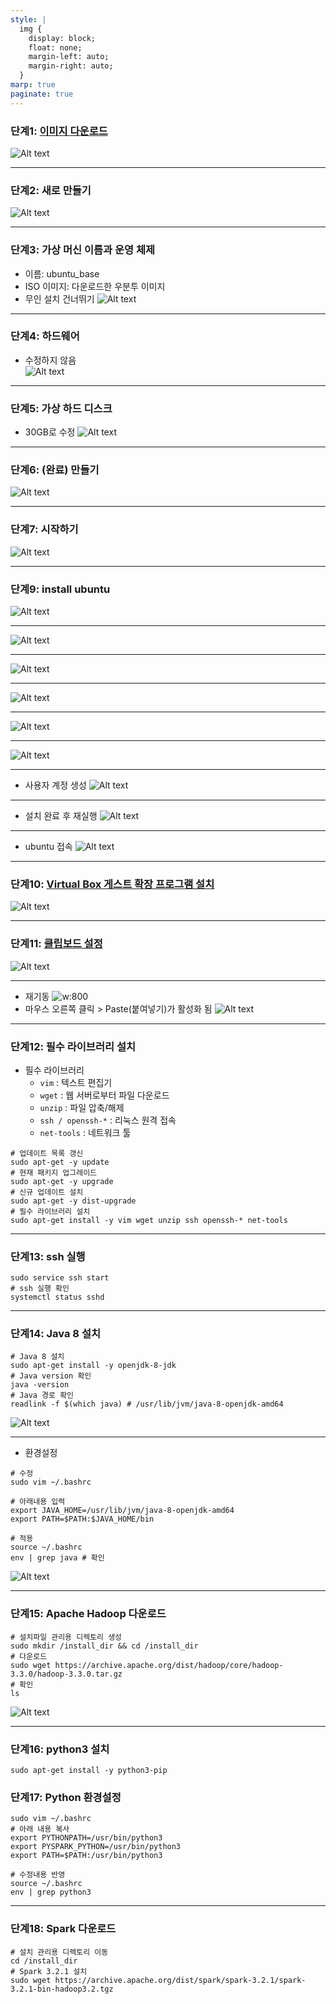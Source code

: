 ```yaml
---
style: |
  img {
    display: block;
    float: none;
    margin-left: auto;
    margin-right: auto;
  }
marp: true
paginate: true
--- 
```

### 단계1: [이미지 다운로드](https://releases.ubuntu.com/focal/)
![Alt text](./img/image.png)

---
### 단계2: 새로 만들기 
![Alt text](./img/image-1.png)

---
### 단계3: 가상 머신 이름과 운영 체제 
- 이름: ubuntu_base
- ISO 이미지: 다운로드한 우분투 이미지
- 무인 설치 건너뛰기 
![Alt text](./img/image-2.png)

---
### 단계4: 하드웨어 
- 수정하지 않음  
![Alt text](./img/image-3.png)

---
### 단계5: 가상 하드 디스크 
- 30GB로 수정 
![Alt text](./img/image-4.png)

---
### 단계6: (완료) 만들기
![Alt text](./img/image-5.png)

---
### 단계7: 시작하기 
![Alt text](./img/image-6.png)

---
### 단계9: install ubuntu
![Alt text](./img/image-7.png)

---
![Alt text](./img/image-8.png)

---
![Alt text](./img/image-9.png)

---
![Alt text](./img/image-10.png)

---
![Alt text](./img/image-11.png)

---
![Alt text](./img/image-12.png)

---
- 사용자 계정 생성
![Alt text](./img/image-13.png)

---
- 설치 완료 후 재실행
![Alt text](./img/image-14.png)

---
- ubuntu 접속 
![Alt text](./img/image-15.png)

---
### 단계10: [Virtual Box 게스트 확장 프로그램 설치](https://sidepower.tistory.com/43) 
![Alt text](./img/image-16.png)

---
### 단계11: [클립보드 설정](https://sidepower.tistory.com/61)
![Alt text](./img/image-17.png)

---
- 재기동 
![w:800](./img/image-18.png)
- 마우스 오른쪽 클릭 > Paste(붙여넣기)가 활성화 됨 
![Alt text](./img/image-19.png)

---
### 단계12: 필수 라이브러리 설치 
- 필수 라이브러리
  - `vim` : 텍스트 편집기 
  - `wget` : 웹 서버로부터 파일 다운로드
  - `unzip` : 파일 압축/해제
  - `ssh / openssh-*` : 리눅스 원격 접속
  - `net-tools` : 네트워크 툴
```shell
# 업데이트 목록 갱신
sudo apt-get -y update
# 현재 패키지 업그레이드 
sudo apt-get -y upgrade
# 신규 업데이트 설치 
sudo apt-get -y dist-upgrade
# 필수 라이브러리 설치 
sudo apt-get install -y vim wget unzip ssh openssh-* net-tools
```
---
### 단계13: ssh 실행 
```shell
sudo service ssh start
# ssh 실행 확인 
systemctl status sshd
```

---
### 단계14: Java 8 설치 
```shell
# Java 8 설치 
sudo apt-get install -y openjdk-8-jdk
# Java version 확인 
java -version
# Java 경로 확인 
readlink -f $(which java) # /usr/lib/jvm/java-8-openjdk-amd64
```
![Alt text](./img/image-20.png)

---
- 환경설정 
```shell
# 수정 
sudo vim ~/.bashrc

# 아래내용 입력 
export JAVA_HOME=/usr/lib/jvm/java-8-openjdk-amd64
export PATH=$PATH:$JAVA_HOME/bin

# 적용
source ~/.bashrc
env | grep java # 확인  
```
![Alt text](./img/image-21.png)

---
### 단계15: Apache Hadoop 다운로드  
```shell
# 설치파일 관리용 디렉토리 생성
sudo mkdir /install_dir && cd /install_dir
# 다운로드 
sudo wget https://archive.apache.org/dist/hadoop/core/hadoop-3.3.0/hadoop-3.3.0.tar.gz
# 확인 
ls
```
![Alt text](./img/image-22.png)

---
### 단계16: python3 설치 
```shell
sudo apt-get install -y python3-pip
```
### 단계17: Python 환경설정 
```shell
sudo vim ~/.bashrc
# 아래 내용 복사 
export PYTHONPATH=/usr/bin/python3
export PYSPARK_PYTHON=/usr/bin/python3
export PATH=$PATH:/usr/bin/python3

# 수정내용 반영 
source ~/.bashrc
env | grep python3
```
---
### 단계18: Spark 다운로드 
```shell
# 설치 관리용 디렉토리 이동
cd /install_dir
# Spark 3.2.1 설치
sudo wget https://archive.apache.org/dist/spark/spark-3.2.1/spark-3.2.1-bin-hadoop3.2.tgz
```

